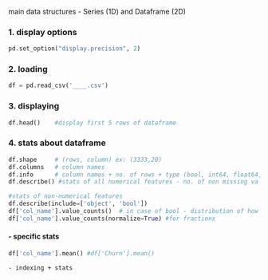 main data structures - Series (1D) and Dataframe (2D)

### 1. display options
```python
pd.set_option("display.precision", 2)

```
### 2. loading
```python
df = pd.read_csv('____.csv')
```

### 3. displaying 
```python
df.head()    #display first 5 rows of dataframe
```

### 4. stats about dataframe
```python
df.shape     # (rows, column) ex: (3333,20)
df.columns   # column names
df.info      # column names + no. of rows + type (bool, int64, float64, object) - CAN FIND IF MISSING ENTRIES (don't match up to no. of rows in shape)
df.describe() #stats of all numerical features - no. of non missing values(Count), mean, std dev, range, median, 0.25 and 0.75 quartiles

#stats of non-numerical features
df.describe(include=['object', 'bool'])
df['col_name'].value_counts()  # in case of bool - distribution of how many rows have 0, and how many are 1
df['col_name'].value_counts(normalize=True) #for fractions

```
  ####  - specific stats 
    
```python
df['col_name'].mean() #df['Churn'].mean()
```

    - indexing + stats
```python


```

